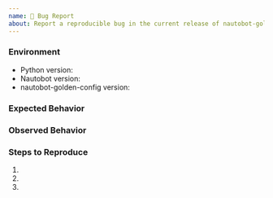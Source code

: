 ```yaml
---
name: 🐛 Bug Report
about: Report a reproducible bug in the current release of nautobot-golden-config
---
```


### Environment
* Python version:  <!-- Example: 3.11.4 -->
* Nautobot version:  <!-- Example: 2.0.0 -->
* nautobot-golden-config version:  <!-- Example: 1.0.0 -->

<!-- What did you expect to happen? -->
### Expected Behavior


<!-- What happened instead? -->
### Observed Behavior

<!--
    Describe in detail the exact steps that someone else can take to reproduce
    this bug using the current release.
-->
### Steps to Reproduce
1.
2.
3.
